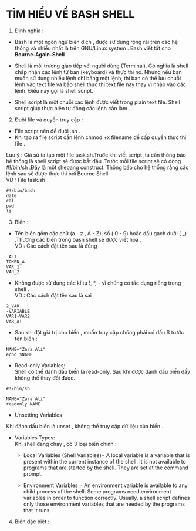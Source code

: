 # TÌM HIỂU VỀ BASH SHELL  
1. Định nghĩa :  
- Bash là một ngôn ngữ biên dịch , được sử dụng rộng rãi trên các hệ thống và nhiều nhất là trên GNU/Linux system . Bash viết tắt cho **Bourne-Again-Shell** 
- Shell là môi trường giao tiếp với người dùng (Terminal). Có nghĩa là shell chấp nhận các lệnh từ bạn (keyboard) và thực thi nó. Nhưng nếu bạn muốn sử dụng nhiều lệnh chỉ bằng một lệnh, thì bạn có thể lưu chuỗi lệnh vào text file và bảo shell thực thi text file này thay vì nhập vào các lệnh. Điều này gọi là shell script.

- Shell script là một chuỗi các lệnh được viết trong plain text file. Shell script giúp thực hiện tự động các lệnh cần làm .

2. Đuôi file và quyền truy cập :  
 - File script nên để đuôi .sh .  
- Khi tạo ra file script cần lệnh chmod +x filename để cấp quyền thực thi file .  

Lưu ý : Giả sử ta tạo một file task.sh.Trước khi viết script ,ta cần thông báo hệ thống là shell script sẽ được bắt đầu .Trước mỗi file script sẽ có dòng #!/bin/sh .Đây là một shebang construct. Thông báo cho hệ thống rằng các lệnh sau sẽ được thực thi bởi Bourne Shell.   
VD : File task.sh  
```
#!/bin/bash
date
cal
pwd
ls

```

3. Biến :  
- Tên biến gồm các chữ  (a - z , A - Z), số  ( 0 - 9) hoặc dấu gạch dưỡi ( _) .Thường  các biến trong bash shell sẽ được viết hoa  .   
VD :  Các cách đặt tên sau là đúng  
```
_ALI
TOKEN_A
VAR_1
VAR_2
``` 

- Không được sử dụng các kí tự  !, *, - vì chúng có tác dụng riêng trong shell .   
VD : Các cách đặt tên sau là sai 
```
2_VAR
-VARIABLE
VAR1-VAR2
VAR_A!
```

- Sau khi đặt giá trị cho biến , muốn truy cập chúng phải có dấu $ trước tên biến : 
```
NAME="Zara Ali"
echo $NAME
``` 


-  Read-only Variables:   
Shell có thể đánh dấu biến là read-only. Sau khi được đánh dấu biến đấy không thể thay đổi được.

```
#!/bin/sh

NAME="Zara Ali"
readonly NAME
```
- Unsetting Variables

Khi đánh dấu biến là unset , không thể truy cập dữ liệu của biến .  
- Variables Types:  
Khi shell đang chạy , có 3 loại biến chính :

    - Local Variables (Shell Variables)− A local variable is a variable that is present within the current instance of the shell. It is not available to programs that are started by the shell. They are set at the command prompt.

    - Environment Variables − An environment variable is available to any child process of the shell. Some programs need environment variables in order to function correctly. Usually, a shell script defines only those environment variables that are needed by the programs that it runs.


4. Biến đặc biệt :  
